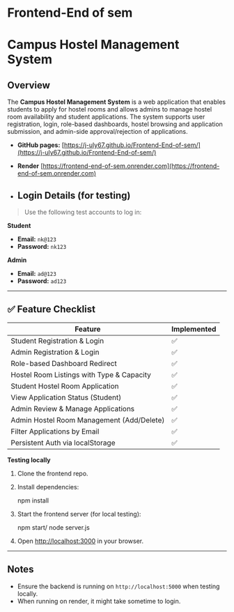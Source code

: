 # Frontend-End of sem

#  Campus Hostel Management System

## Overview
The **Campus Hostel Management System** is a web application that enables students to apply for hostel rooms and allows admins to manage hostel room availability and student applications. The system supports user registration, login, role-based dashboards, hostel browsing and application submission, and admin-side approval/rejection of applications.

- **GitHub pages:** [https://j-uly67.github.io/Frontend-End-of-sem/](https://j-uly67.github.io/Frontend-End-of-sem/)
- **Render** [https://frontend-end-of-sem.onrender.com](https://frontend-end-of-sem.onrender.com)

- ## Login Details (for testing)

> Use the following test accounts to log in:

**Student**
- **Email:** `nk@123`
- **Password:** `nk123`

**Admin**
- **Email:** `ad@123`
- **Password:** `ad123`

---

## ✅ Feature Checklist

| Feature | Implemented |
|--------|-------------|
| Student Registration & Login | ✅ |
| Admin Registration & Login | ✅ |
| Role-based Dashboard Redirect | ✅ |
| Hostel Room Listings with Type & Capacity | ✅ |
| Student Hostel Room Application | ✅ |
| View Application Status (Student) | ✅ |
| Admin Review & Manage Applications | ✅ |
| Admin Hostel Room Management (Add/Delete) | ✅ |
| Filter Applications by Email | ✅ |
| Persistent Auth via localStorage | ✅ |

**Testing locally**
1. Clone the frontend repo.

   
2. Install dependencies:
   
   npm install
   
3. Start the frontend server (for local testing):
   
   npm start/ node server.js
   
4. Open [http://localhost:3000](http://localhost:3000) in your browser.

---

##  Notes

- Ensure the backend is running on `http://localhost:5000` when testing locally.
- When running on render, it might take sometime to login.


 
